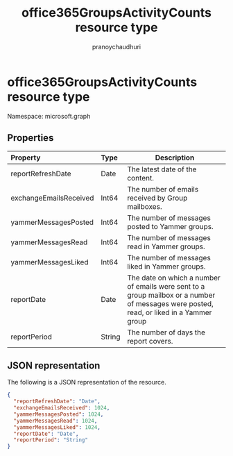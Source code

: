 ﻿---
title: "office365GroupsActivityCounts resource type"
description: "The following is a JSON representation of the resource."
localization_priority: Normal
ms.prod: "reports"
author: "pranoychaudhuri"
doc_type: resourcePageType
---

# office365GroupsActivityCounts resource type

Namespace: microsoft.graph

## Properties

| Property               | Type   | Description                                                                                                                             |
| :--------------------- | :----- | --------------------------------------------------------------------------------------------------------------------------------------- |
| reportRefreshDate      | Date   | The latest date of the content.                                                                                                         |
| exchangeEmailsReceived | Int64  | The number of emails received by Group mailboxes.                                                                                       |
| yammerMessagesPosted   | Int64  | The number of messages posted to Yammer groups.                                                                                         |
| yammerMessagesRead     | Int64  | The number of messages read in Yammer groups.                                                                                           |
| yammerMessagesLiked    | Int64  | The number of messages liked in Yammer groups.                                                                                          |
| reportDate             | Date   | The date on which a number of emails were sent to a group mailbox or a number of messages were posted, read, or liked in a Yammer group |
| reportPeriod           | String | The number of days the report covers.                                                                                                   |

## JSON representation

The following is a JSON representation of the resource.

<!-- {
  "blockType": "resource",
  "@odata.type": "microsoft.graph.office365GroupsActivityCounts"
} -->

```json
{
  "reportRefreshDate": "Date", 
  "exchangeEmailsReceived": 1024, 
  "yammerMessagesPosted": 1024, 
  "yammerMessagesRead": 1024, 
  "yammerMessagesLiked": 1024, 
  "reportDate": "Date", 
  "reportPeriod": "String"
}
```
